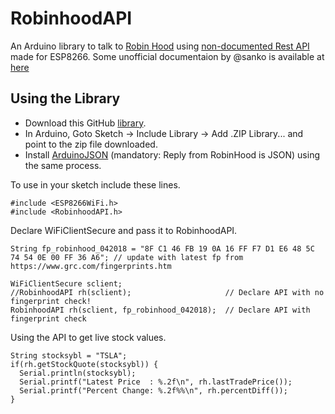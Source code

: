 # RobinhoodAPI

An Arduino library to talk to [Robin Hood](https://robinhood.com/) using [non-documented Rest API](https://support.robinhood.com/hc/en-us/articles/210216823-Robinhood-API-Integrations) made for ESP8266. Some unofficial documentaion by @sanko is available at [here](https://github.com/sanko/Robinhood)

## Using the Library
* Download this GitHub [library](https://github.com/debsahu/RobinhoodAPI/archive/master.zip).
* In Arduino, Goto Sketch -> Include Library -> Add .ZIP Library... and point to the zip file downloaded.
* Install [ArduinoJSON](https://github.com/bblanchon/ArduinoJson) (mandatory: Reply from RobinHood is JSON) using the same process.

To use in your sketch include these lines.
```
#include <ESP8266WiFi.h>
#include <RobinhoodAPI.h>
```
Declare WiFiClientSecure and pass it to RobinhoodAPI.
```
String fp_robinhood_042018 = "8F C1 46 FB 19 0A 16 FF F7 D1 E6 48 5C 74 54 0E 00 FF 36 A6"; // update with latest fp from https://www.grc.com/fingerprints.htm

WiFiClientSecure sclient;
//RobinhoodAPI rh(sclient);                     // Declare API with no fingerprint check!
RobinhoodAPI rh(sclient, fp_robinhood_042018);  // Declare API with fingerprint check
```
Using the API to get live stock values.
```
String stocksybl = "TSLA";
if(rh.getStockQuote(stocksybl)) {
  Serial.println(stocksybl);
  Serial.printf("Latest Price  : %.2f\n", rh.lastTradePrice());
  Serial.printf("Percent Change: %.2f%%\n", rh.percentDiff());
}
```
